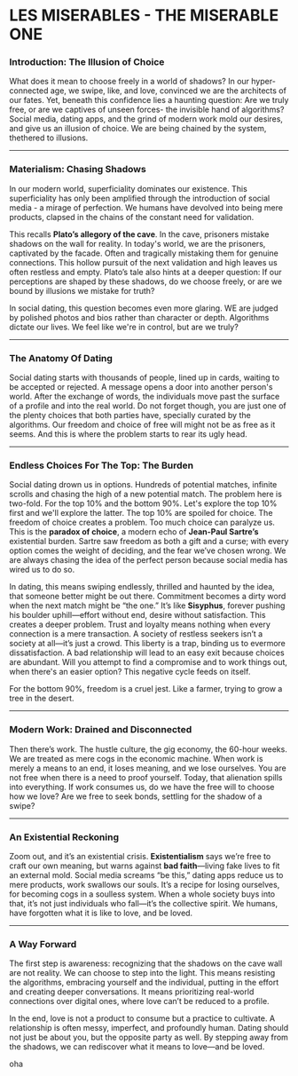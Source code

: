 # LES MISERABLES - THE MISERABLE ONE

### Introduction: The Illusion of Choice
What does it mean to choose freely in a world of shadows? In our hyper-connected age, we swipe, like, and love, convinced we are the architects of our fates. Yet, beneath this confidence lies a haunting question: Are we truly free, or are we captives of unseen forces- the invisible hand of algorithms? Social media, dating apps, and the grind of modern work mold our desires, and give us an illusion of choice. We are being chained by the system, thethered to illusions. 

---

### Materialism: Chasing Shadows
In our modern world, superficiality dominates our existence. This superficiality has only been amplified through the introduction of social media - a mirage of perfection. We humans have devolved into being mere products, clapsed in the chains of the constant need for validation. 

This recalls **Plato’s allegory of the cave**. In the cave, prisoners mistake shadows on the wall for reality. In today's world, we are the prisoners, captivated by the facade. Often and tragically mistaking them for genuine connections. This hollow pursuit of the next validation and high leaves us often restless and empty. Plato’s tale also hints at a deeper question: If our perceptions are shaped by these shadows, do we choose freely, or are we bound by illusions we mistake for truth?

In social dating, this question becomes even more glaring. WE are judged by polished photos and bios rather than character or depth. Algorithms dictate our lives. We feel like we're in control, but are we truly?

---

### The Anatomy Of Dating
Social dating starts with thousands of people, lined up in cards, waiting to be accepted or rejected. A message opens a door into another person's world. After the exchange of words, the individuals move past the surface of a profile and into the real world. Do not forget though, you are just one of the plenty choices that both parties have, specially curated by the algorithms. Our freedom and choice of free will might not be as free as it seems. And this is where the problem starts to rear its ugly head. 

---

### Endless Choices For The Top: The Burden
Social dating drown us in options. Hundreds of potential matches, infinite scrolls and chasing the high of a new potential match. The problem here is two-fold. For the top 10% and the bottom 90%. Let's explore the top 10% first and we'll explore the latter. The top 10% are spoiled for choice. The freedom of choice creates a problem. Too much choice can paralyze us. This is the **paradox of choice**, a modern echo of **Jean-Paul Sartre’s** existential burden. Sartre saw freedom as both a gift and a curse; with every option comes the weight of deciding, and the fear we’ve chosen wrong. We are always chasing the idea of the perfect person because social media has wired us to do so. 

In dating, this means swiping endlessly, thrilled and haunted by the idea, that someone better might be out there. Commitment becomes a dirty word when the next match might be “the one.” It’s like **Sisyphus**, forever pushing his boulder uphill—effort without end, desire without satisfaction. This creates a deeper problem. Trust and loyalty means nothing when every connection is a mere transaction. A society of restless seekers isn’t a society at all—it’s just a crowd. This liberty is a trap, binding us to evermore dissatisfaction. A bad relationship will lead to an easy exit because choices are abundant. Will you attempt to find a compromise and to work things out, when there's an easier option? This negative cycle feeds on itself. 

For the bottom 90%, freedom is a cruel jest. Like a farmer, trying to grow a tree in the desert. 

---

### Modern Work: Drained and Disconnected
Then there’s work. The hustle culture, the gig economy, the 60-hour weeks. We are treated as mere cogs in the economic machine. When work is merely a means to an end, it loses meaning, and we lose ourselves. You are not free when there is a need to proof yourself. Today, that alienation spills into everything. If work consumes us, do we have the free will to choose how we love? Are we free to seek bonds, settling for the shadow of a swipe? 

---

### An Existential Reckoning
Zoom out, and it’s an existential crisis. **Existentialism** says we’re free to craft our own meaning, but warns against **bad faith**—living fake lives to fit an external mold. Social media screams “be this,” dating apps reduce us to mere products, work swallows our souls. It’s a recipe for losing ourselves, for becoming cogs in a soulless system. When a whole society buys into that, it’s not just individuals who fall—it’s the collective spirit. We humans, have forgotten what it is like to love, and be loved. 


---

### A Way Forward

The first step is awareness: recognizing that the shadows on the cave wall are not reality. We can choose to step into the light. This means resisting the algorithms, embracing yourself and the individual, putting in the effort and creating deeper conversations. It means prioritizing real-world connections over digital ones, where love can’t be reduced to a profile.

In the end, love is not a product to consume but a practice to cultivate. A relationship is often messy, imperfect, and profoundly human. Dating should not just be about you, but the opposite party as well. By stepping away from the shadows, we can rediscover what it means to love—and be loved.

oha